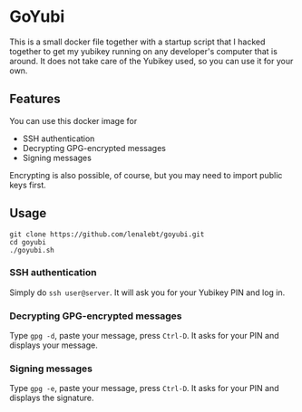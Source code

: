 # GoYubi

This is a small docker file together with a startup script that I 
hacked together to get my yubikey running on any developer's computer 
that is around. It does not take care of the Yubikey used, so you can 
use it for your own.

## Features

You can use this docker image for

* SSH authentication
* Decrypting GPG-encrypted messages
* Signing messages

Encrypting is also possible, of course, but you may need to import 
public keys first.

## Usage

    git clone https://github.com/lenalebt/goyubi.git
    cd goyubi
    ./goyubi.sh

### SSH authentication

Simply do `ssh user@server`. It will ask you for your Yubikey PIN and 
log in.

### Decrypting GPG-encrypted messages

Type `gpg -d`, paste your message, press `Ctrl-D`. It asks for your PIN
and displays your message.

### Signing messages

Type `gpg -e`, paste your message, press `Ctrl-D`. It asks for your PIN 
and displays the signature.
